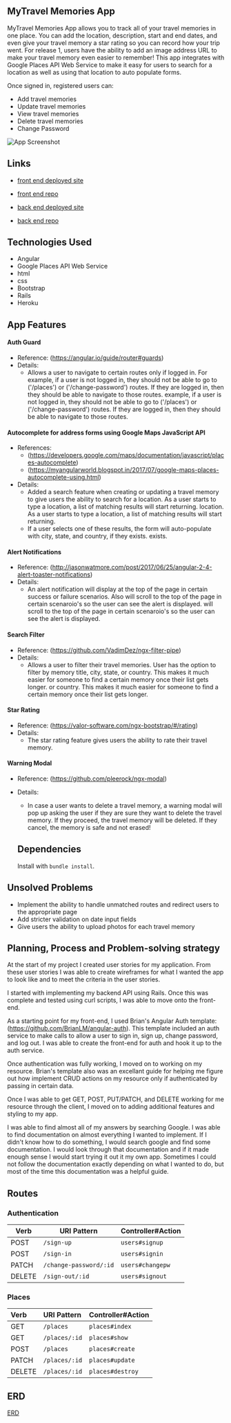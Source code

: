 ## MyTravel Memories App

MyTravel Memories App allows you to track all of your travel memories in one place. You can add the location, description, start and end dates, and even give your travel memory a star rating so you can record how your trip went. For release 1, users have the ability to add an image address URL to make your travel memory even easier to remember! This app integrates with Google Places API Web Service to make it easy for users to search for a location as well as using that location to auto populate forms.

Once signed in, registered users can:
- Add travel memories
- Update travel memories
- View travel memories
- Delete travel memories
- Change Password

![App Screenshot](https://i.imgur.com/ovsJTAH.png)

## Links

* [front end deployed site](https://cavallaroc9.github.io/capstone-client/)
* [front end repo](https://github.com/cavallaroc9/capstone-client)

* [back end deployed site](https://stormy-castle-68093.herokuapp.com/)
* [back end repo](https://github.com/cavallaroc9/capstone-rails-api)

## Technologies Used
* Angular
* Google Places API Web Service
* html
* css
* Bootstrap
* Rails
* Heroku

## App Features
#### Auth Guard
* Reference: (https://angular.io/guide/router#guards)
* Details:
  - Allows a user to navigate to certain routes only if logged in. For example, if a user is not logged in, they should not be able to go to ('/places') or ('/change-password') routes. If they are logged in, then they should be able to navigate to those routes. example, if a user is not logged in, they should not be able to go to ('/places') or ('/change-password') routes. If they are logged in, then they should be able to navigate to those routes.
#### Autocomplete for address forms using Google Maps JavaScript API
* References:
  - (https://developers.google.com/maps/documentation/javascript/places-autocomplete)
  - (https://myangularworld.blogspot.in/2017/07/google-maps-places-autocomplete-using.html)
* Details:
  - Added a search feature when creating or updating a travel memory to give users the ability to search for a location. As a user starts to type a location, a list of matching results will start returning. location. As a user starts to type a location, a list of matching results will start returning.
  - If a user selects one of these results, the form will auto-populate with city, state, and country, if they exists. exists.
#### Alert Notifications
* Reference: (http://jasonwatmore.com/post/2017/06/25/angular-2-4-alert-toaster-notifications)
* Details:
  - An alert notification will display at the top of the page in certain success or failure scenarios. Also will scroll to the top of the page in certain scenaroio's so the user can see the alert is displayed. will scroll to the top of the page in certain scenaroio's so the user can see the alert is displayed.
#### Search Filter
* Reference: (https://github.com/VadimDez/ngx-filter-pipe)
* Details:
  - Allows a user to filter their travel memories. User has the option to filter by memory title, city, state, or country. This makes it much easier for someone to find a certain memory once their list gets longer. or country. This makes it much easier for someone to find a certain memory once their list gets longer.
#### Star Rating
* Reference: (https://valor-software.com/ngx-bootstrap/#/rating)
* Details:
  - The star rating feature gives users the ability to rate their travel memory.
#### Warning Modal
* Reference: (https://github.com/pleerock/ngx-modal)
* Details:
  - In case a user wants to delete a travel memory, a warning modal will pop up asking the user if they are sure they want to delete the travel memory. If they proceed, the travel memory will be deleted. If they cancel, the memory is safe and not erased!

  ## Dependencies

  Install with `bundle install`.

## Unsolved Problems
* Implement the ability to handle unmatched routes and redirect users to the appropriate page
* Add stricter validation on date input fields
* Give users the ability to upload photos for each travel memory

## Planning, Process and Problem-solving strategy

At the start of my project I created user stories for my application. From these user stories I was able to create wireframes for what I wanted the app to look like and to meet the criteria in the user stories.

I started with implementing my backend API using Rails. Once this was complete and tested using curl scripts, I was able to move onto the front-end.

As a starting point for my front-end, I used Brian's Angular Auth template: (https://github.com/BrianLM/angular-auth). This template included an auth service to make calls to allow a user to sign in, sign up, change password, and log out. I was able to create the front-end for auth and hook it up to the auth service.

Once authentication was fully working, I moved on to working on my resource. Brian's template also was an excellant guide for helping me figure out how implement CRUD actions on my resource only if authenticated by passing in certain data.

Once I was able to get GET, POST, PUT/PATCH, and DELETE working for me resource through the client, I moved on to adding additional features and styling to my app.

I was able to find almost all of my answers by searching Google. I was able to find documentation on almost everything I wanted to implement. If I didn't know how to do something, I would search google and find some documentation. I would look through that documentation and if it made enough sense I would start trying it out it my own app. Sometimes I could not follow the documentation exactly depending on what I wanted to do, but most of the time this documentation was a helpful guide.


## Routes
### Authentication

| Verb   | URI Pattern            | Controller#Action |
|--------|------------------------|-------------------|
| POST   | `/sign-up`             | `users#signup`    |
| POST   | `/sign-in`             | `users#signin`    |
| PATCH  | `/change-password/:id` | `users#changepw`  |
| DELETE | `/sign-out/:id`        | `users#signout`   |


### Places

| Verb   | URI Pattern      | Controller#Action  |
|:-------|:-----------------|:-------------------|
| GET    | `/places`        | `places#index`     |
| GET    | `/places/:id`    | `places#show`      |
| POST   | `/places`        | `places#create`    |
| PATCH  | `/places/:id`    | `places#update`    |
| DELETE | `/places/:id`    | `places#destroy`   |


## ERD
[ERD](https://i.imgur.com/lJh98m1.jpg)
